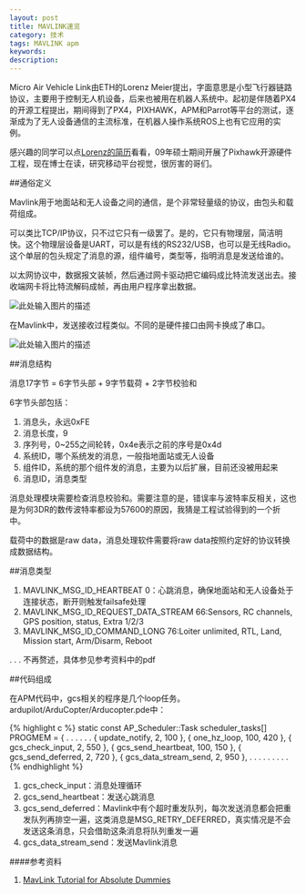 ```yaml
---
layout: post
title: MAVLINK速览
category: 技术
tags: MAVLINK apm
keywords:
description:
---
```


Micro Air Vehicle Link由ETH的Lorenz Meier提出，字面意思是小型飞行器链路协议，主要用于控制无人机设备，后来也被用在机器人系统中。起初是伴随着PX4的开源工程提出，期间得到了PX4，PIXHAWK，APM和Parrot等平台的测试，逐渐成为了无人设备通信的主流标准，在机器人操作系统ROS上也有它应用的实例。

感兴趣的同学可以点[Lorenz的简历][1]看看，09年硕士期间开展了Pixhawk开源硬件工程，现在博士在读，研究移动平台视觉，很厉害的哥们。

##通俗定义

Mavlink用于地面站和无人设备之间的通信，是个非常轻量级的协议，由包头和载荷组成。

可以类比TCP/IP协议，只不过它只有一级罢了。是的，它只有物理层，简洁明快。这个物理层设备是UART，可以是有线的RS232/USB，也可以是无线Radio。这个单层的包头规定了消息的源，组件编号，类型等，指明消息是发送给谁的。

以太网协议中，数据报文装帧，然后通过网卡驱动把它编码成比特流发送出去。接收端网卡将比特流解码成帧，再由用户程序拿出数据。

![此处输入图片的描述][2]

在Mavlink中，发送接收过程类似。不同的是硬件接口由网卡换成了串口。

![此处输入图片的描述][3]

##消息结构

消息17字节 = 6字节头部 + 9字节载荷 + 2字节校验和

6字节头部包括：

1. 消息头，永远0xFE
2. 消息长度，9
3. 序列号，0~255之间轮转，0x4e表示之前的序号是0x4d
4. 系统ID，哪个系统发的消息，一般指地面站或无人设备
5. 组件ID，系统的那个组件发的消息，主要为以后扩展，目前还没被用起来
6. 消息ID，消息类型

消息处理模块需要检查消息校验和。需要注意的是，错误率与波特率反相关，这也是为何3DR的数传波特率都设为57600的原因，我猜是工程试验得到的一个折中。

载荷中的数据是raw data，消息处理软件需要将raw data按照约定好的协议转换成数据结构。

##消息类型

1. MAVLINK_MSG_ID_HEARTBEAT 0：心跳消息，确保地面站和无人设备处于连接状态，断开则触发failsafe处理
2. MAVLINK_MSG_ID_REQUEST_DATA_STREAM 66:Sensors, RC channels, GPS position, status, Extra 1/2/3
3. MAVLINK_MSG_ID_COMMAND_LONG 76:Loiter unlimited, RTL, Land, Mission start, Arm/Disarm, Reboot

. . .
不再赘述，具体参见参考资料中的pdf

##代码组成

在APM代码中，gcs相关的程序是几个loop任务。ardupilot/ArduCopter/Arducopter.pde中：

{% highlight c %}
static const AP_Scheduler::Task scheduler_tasks[] PROGMEM = {
. . .
. . .
{ update_notify, 2, 100 },
{ one_hz_loop, 100, 420 },
{ gcs_check_input, 2, 550 },
{ gcs_send_heartbeat, 100, 150 },
{ gcs_send_deferred, 2, 720 },
{ gcs_data_stream_send, 2, 950 },
. . .
. . .
. . .
{% endhighlight %}

1. gcs_check_input：消息处理循环
2. gcs_send_heartbeat：发送心跳消息
3. gcs_send_deferred：Mavlink中有个超时重发队列，每次发送消息都会把重发队列再排空一遍，这类消息是MSG_RETRY_DEFERRED，真实情况是不会发送这条消息，只会借助这条消息将队列重发一遍
4. gcs_data_stream_send：发送Mavlink消息

####参考资料

1. [MavLink Tutorial for Absolute Dummies][4]


  [1]: http://www.inf.ethz.ch/personal/lomeier/
  [2]: http://images.cnitblog.com/blog/549839/201310/13181705-d195bfedccba41ad9c66df4df38eba76.png
  [3]: http://qgroundcontrol.org/_media/dev/qgroundcontrol-architecture.png
  [4]: http://api.ning.com/files/i*tFWQTF2R*7Mmw7hksAU-u9IABKNDO9apguOiSOCfvi2znk1tXhur0Bt00jTOldFvob-Sczg3*lDcgChG26QaHZpzEcISM5/MAVLINK_FOR_DUMMIESPart1_v.1.1.pdf